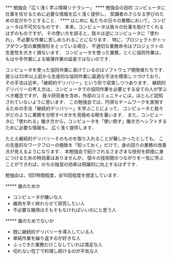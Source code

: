 *** 勉強会「広く浅く学ぶ情報リテラシー」
**** 勉強会の目的
コンピュータに仕事を任せるために必要な情報を広く浅く提供し，
受講者のさらなる学びのための足がかりとすること．
**** はじめに
私たちの日々の業務において，コンピュータは不可欠なものです．
本来，コンピュータは我々の仕事を助けてくれるはずのものですが，
その使い方を誤ると，我々は逆にコンピュータに「使われ」，不必要な作業に苦しめられることになります．
特に，プロジェクトがトップダウン型の業務隊形をとっている場合，
不適切な業務命令はプロジェクトの生産性を大きく損ないます．
コンピュータを使った業務，とくに協同作業は，もはや手作業による帳簿作業の延長ではないのです．

コンピュータを使った協同作業に長けているのはソフトウェア開発者たちです．
彼らは20年以上前から生産的な協同作業に最適な手法を模索しつづけており，
その手法は近年，「継続的デリバリー」という形で収束しつつあります．
継続的デリバリーの考え方は，コンピュータでの協同作業を必要とする全ての人が学ぶべき概念ですが，
我々研究者を含め，外部のコミュニティには，ほとんど認知されていないように思います．
この勉強会では，円滑なチームワークを実現するための手法「継続的デリバリー」を学ぶことによって，
コンピュータと我々がどのように業務を分担すべきかを見極める眼を養います．
また，コンピュータに「使われる」働き方から，コンピュータを「使い倒す」働き方へシフトするために必要な情報も，
広く浅く提供します．

たとえ継続的デリバリーそのものを取り入れることが難しかったとしても，
この生産的なワークフローの極致を「知っておく」だけで，身の回りの業務の改善点が見えるようになります．
本勉強会で紹介されるさまざまな技術を即座に身につけるための特効薬はありませんが，
個々の技術間のつながりを一気に学ぶことができれば，のちの独習の効率は飛躍的に向上するはずです．

勉強会は，1回1時間程度，全10回程度を想定しています．

***** 誰のためか
- コンピュータが嫌いな人
- 雑用を早く終わらせて研究したい人
- 不必要な雑用はそもそもなければいいのにと思う人

***** 誰のためでないか
- 既に継続的デリバリーを導入している人
- 単純作業を繰り返すのが好きな人
- ふってきた業務だけこなしていれば満足な人
- 切れない包丁で料理し続けるのが平気な人
